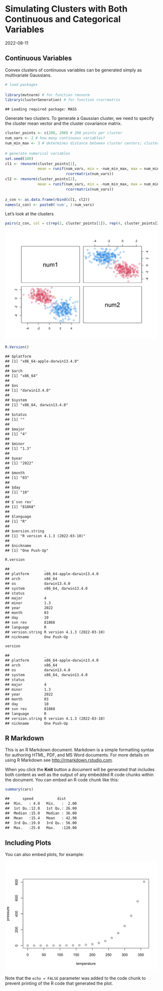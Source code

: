 Simulating Clusters with Both Continuous and Categorical Variables
================
2022-08-11

## Continuous Variables

Convex clusters of continuous variables can be generated simply as
multivariate Gaussians.

``` r
# load packages

library(mvtnorm) # for function rmvnorm
library(clusterGeneration) # for function rcorrmatrix
```

    ## Loading required package: MASS

Generate two clusters. To generate a Gaussian cluster, we need to
specify the cluster mean vector and the cluster covariance matrix.

``` r
cluster_points <- c(200, 200) # 200 points per cluster
num_vars <- 2 # how many continuous variables?
num_min_max <- 3 # determines distance between cluster centers; clusters closer if lower

# generate numerical variables
set.seed(100)
cl1 <- rmvnorm(cluster_points[1], 
               mean = runif(num_vars, min = -num_min_max, max = num_min_max), 
                            rcorrmatrix(num_vars)) 
cl2 <- rmvnorm(cluster_points[2], 
               mean = runif(num_vars, min = -num_min_max, max = num_min_max), 
                            rcorrmatrix(num_vars))

z_con <- as.data.frame(rbind(cl1, cl2))
names(z_con) <- paste0('num', 1:num_vars) 
```

Let’s look at the clusters

``` r
pairs(z_con, col = c(rep(2, cluster_points[1]), rep(4, cluster_points[2])))
```

<img src="01-Simulating-Clusters-with-Both-Continuous-and-Categorical-Variables_files/figure-gfm/unnamed-chunk-3-1.png" width="672" />

``` r
R.Version()
```

    ## $platform
    ## [1] "x86_64-apple-darwin13.4.0"
    ## 
    ## $arch
    ## [1] "x86_64"
    ## 
    ## $os
    ## [1] "darwin13.4.0"
    ## 
    ## $system
    ## [1] "x86_64, darwin13.4.0"
    ## 
    ## $status
    ## [1] ""
    ## 
    ## $major
    ## [1] "4"
    ## 
    ## $minor
    ## [1] "1.3"
    ## 
    ## $year
    ## [1] "2022"
    ## 
    ## $month
    ## [1] "03"
    ## 
    ## $day
    ## [1] "10"
    ## 
    ## $`svn rev`
    ## [1] "81868"
    ## 
    ## $language
    ## [1] "R"
    ## 
    ## $version.string
    ## [1] "R version 4.1.3 (2022-03-10)"
    ## 
    ## $nickname
    ## [1] "One Push-Up"

``` r
R.version
```

    ##                _                           
    ## platform       x86_64-apple-darwin13.4.0   
    ## arch           x86_64                      
    ## os             darwin13.4.0                
    ## system         x86_64, darwin13.4.0        
    ## status                                     
    ## major          4                           
    ## minor          1.3                         
    ## year           2022                        
    ## month          03                          
    ## day            10                          
    ## svn rev        81868                       
    ## language       R                           
    ## version.string R version 4.1.3 (2022-03-10)
    ## nickname       One Push-Up

``` r
version
```

    ##                _                           
    ## platform       x86_64-apple-darwin13.4.0   
    ## arch           x86_64                      
    ## os             darwin13.4.0                
    ## system         x86_64, darwin13.4.0        
    ## status                                     
    ## major          4                           
    ## minor          1.3                         
    ## year           2022                        
    ## month          03                          
    ## day            10                          
    ## svn rev        81868                       
    ## language       R                           
    ## version.string R version 4.1.3 (2022-03-10)
    ## nickname       One Push-Up

## R Markdown

This is an R Markdown document. Markdown is a simple formatting syntax
for authoring HTML, PDF, and MS Word documents. For more details on
using R Markdown see <http://rmarkdown.rstudio.com>.

When you click the **Knit** button a document will be generated that
includes both content as well as the output of any embedded R code
chunks within the document. You can embed an R code chunk like this:

``` r
summary(cars)
```

    ##      speed           dist       
    ##  Min.   : 4.0   Min.   :  2.00  
    ##  1st Qu.:12.0   1st Qu.: 26.00  
    ##  Median :15.0   Median : 36.00  
    ##  Mean   :15.4   Mean   : 42.98  
    ##  3rd Qu.:19.0   3rd Qu.: 56.00  
    ##  Max.   :25.0   Max.   :120.00

## Including Plots

You can also embed plots, for example:

<img src="01-Simulating-Clusters-with-Both-Continuous-and-Categorical-Variables_files/figure-gfm/pressure-1.png" width="672" />

Note that the `echo = FALSE` parameter was added to the code chunk to
prevent printing of the R code that generated the plot.
